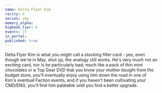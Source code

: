 ```yaml
---
name: Delta Flyer Kim
rarity: 4
series: voy
memory_alpha:
bigbook_tier: 6
events: 17
in_portal:
published: true
---
```


Delta Flyer Kim is what you might call a stocking filler card - yes, even though we're in May, shut up, the analogy still works. He's very much not an exciting card, nor is he particularly bad; much like a pack of thin mint chocolates or a Top Gear DVD that you know your mother bought from the budget store, you'll eventually enjoy using him down the road in one of Kim's eventual Faction events, and if you haven't been cultivating your CMD/ENG, you'll find him palatable until you find a better upgrade.
